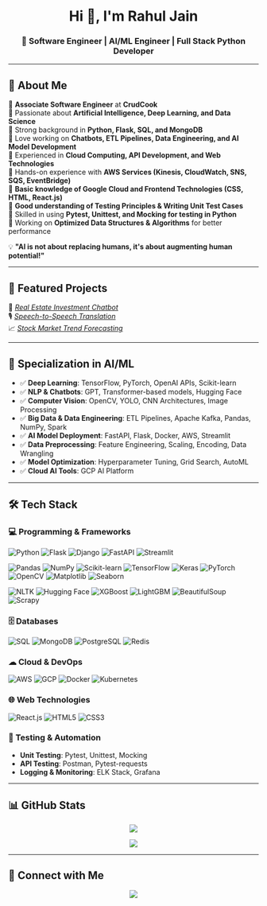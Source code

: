 <h1 align="center">Hi 👋, I'm Rahul Jain</h1>
<h3 align="center">🚀 Software Engineer | AI/ML Engineer | Full Stack Python Developer</h3>


---

## 📌 About Me
🔹 **Associate Software Engineer** at **CrudCook**  
🔹 Passionate about **Artificial Intelligence, Deep Learning, and Data Science**  
🔹 Strong background in **Python, Flask, SQL, and MongoDB**  
🔹 Love working on **Chatbots, ETL Pipelines, Data Engineering, and AI Model Development**  
🔹 Experienced in **Cloud Computing, API Development, and Web Technologies**  
🔹 Hands-on experience with **AWS Services (Kinesis, CloudWatch, SNS, SQS, EventBridge)**  
🔹 **Basic knowledge of Google Cloud and Frontend Technologies (CSS, HTML, React.js)**  
🔹 **Good understanding of Testing Principles & Writing Unit Test Cases**  
🔹 Skilled in using **Pytest, Unittest, and Mocking for testing in Python**  
🔹 Working on **Optimized Data Structures & Algorithms** for better performance  

💡 **"AI is not about replacing humans, it's about augmenting human potential!"**

---

## 📂 Featured Projects

🚀 [*Real Estate Investment Chatbot*](https://github.com/rahul-crudcook/Real-Estate-Investment-Chatbot)  
🎙️ [*Speech-to-Speech Translation*](https://github.com/rahul-crudcook/Speech-to-Speech-Trasnlation)  
📈 [*Stock Market Trend Forecasting*](https://github.com/rahul-crudcook/Stock-Market-Trend-Forecasting)  

---

## 🧠 Specialization in AI/ML
- ✅ **Deep Learning**: TensorFlow, PyTorch, OpenAI APIs, Scikit-learn  
- ✅ **NLP & Chatbots**: GPT, Transformer-based models, Hugging Face  
- ✅ **Computer Vision**: OpenCV, YOLO, CNN Architectures, Image Processing  
- ✅ **Big Data & Data Engineering**: ETL Pipelines, Apache Kafka, Pandas, NumPy, Spark  
- ✅ **AI Model Deployment**: FastAPI, Flask, Docker, AWS, Streamlit  
- ✅ **Data Preprocessing**: Feature Engineering, Scaling, Encoding, Data Wrangling  
- ✅ **Model Optimization**: Hyperparameter Tuning, Grid Search, AutoML  
- ✅ **Cloud AI Tools**: GCP AI Platform  

---

## 🛠 Tech Stack

### **💻 Programming & Frameworks**
![Python](https://img.shields.io/badge/Python-3776AB?style=for-the-badge&logo=python&logoColor=white)
![Flask](https://img.shields.io/badge/Flask-000000?style=for-the-badge&logo=flask&logoColor=white)
![Django](https://img.shields.io/badge/Django-092E20?style=for-the-badge&logo=django&logoColor=white)
![FastAPI](https://img.shields.io/badge/FastAPI-009688?style=for-the-badge&logo=fastapi&logoColor=white)
![Streamlit](https://img.shields.io/badge/Streamlit-FF4B4B?style=for-the-badge&logo=streamlit&logoColor=white)

![Pandas](https://img.shields.io/badge/Pandas-150458?style=for-the-badge&logo=pandas&logoColor=white)
![NumPy](https://img.shields.io/badge/NumPy-013243?style=for-the-badge&logo=numpy&logoColor=white)
![Scikit-learn](https://img.shields.io/badge/Scikit--learn-F7931E?style=for-the-badge&logo=scikit-learn&logoColor=white)
![TensorFlow](https://img.shields.io/badge/TensorFlow-FF6F00?style=for-the-badge&logo=tensorflow&logoColor=white)
![Keras](https://img.shields.io/badge/Keras-D00000?style=for-the-badge&logo=keras&logoColor=white)
![PyTorch](https://img.shields.io/badge/PyTorch-EE4C2C?style=for-the-badge&logo=pytorch&logoColor=white)
![OpenCV](https://img.shields.io/badge/OpenCV-5C3EE8?style=for-the-badge&logo=opencv&logoColor=white)
![Matplotlib](https://img.shields.io/badge/Matplotlib-11557C?style=for-the-badge&logo=matplotlib&logoColor=white)
![Seaborn](https://img.shields.io/badge/Seaborn-008080?style=for-the-badge&logo=seaborn&logoColor=white)

![NLTK](https://img.shields.io/badge/NLTK-4EA94B?style=for-the-badge&logo=nltk&logoColor=white)
![Hugging Face](https://img.shields.io/badge/Hugging%20Face-FFAE00?style=for-the-badge&logo=huggingface&logoColor=white)
![XGBoost](https://img.shields.io/badge/XGBoost-EB4034?style=for-the-badge&logo=xgboost&logoColor=white)
![LightGBM](https://img.shields.io/badge/LightGBM-01796F?style=for-the-badge&logo=lightgbm&logoColor=white)
![BeautifulSoup](https://img.shields.io/badge/BeautifulSoup-4B8BBE?style=for-the-badge&logo=python&logoColor=white)
![Scrapy](https://img.shields.io/badge/Scrapy-660066?style=for-the-badge&logo=scrapy&logoColor=white)

### **🗄️ Databases**
![SQL](https://img.shields.io/badge/SQL-4479A1?style=for-the-badge&logo=sqlite&logoColor=white)
![MongoDB](https://img.shields.io/badge/MongoDB-47A248?style=for-the-badge&logo=mongodb&logoColor=white)
![PostgreSQL](https://img.shields.io/badge/PostgreSQL-316192?style=for-the-badge&logo=postgresql&logoColor=white)
![Redis](https://img.shields.io/badge/Redis-DC382D?style=for-the-badge&logo=redis&logoColor=white)

### **☁ Cloud & DevOps**
![AWS](https://img.shields.io/badge/AWS-FF9900?style=for-the-badge&logo=amazonaws&logoColor=white)
![GCP](https://img.shields.io/badge/GCP-4285F4?style=for-the-badge&logo=google-cloud&logoColor=white)
![Docker](https://img.shields.io/badge/Docker-2496ED?style=for-the-badge&logo=docker&logoColor=white)
![Kubernetes](https://img.shields.io/badge/Kubernetes-326CE5?style=for-the-badge&logo=kubernetes&logoColor=white)

### **🌐 Web Technologies**
![React.js](https://img.shields.io/badge/React-61DAFB?style=for-the-badge&logo=react&logoColor=white)
![HTML5](https://img.shields.io/badge/HTML5-E34F26?style=for-the-badge&logo=html5&logoColor=white)
![CSS3](https://img.shields.io/badge/CSS3-1572B6?style=for-the-badge&logo=css3&logoColor=white)

### **🧪 Testing & Automation**
- **Unit Testing**: Pytest, Unittest, Mocking  
- **API Testing**: Postman, Pytest-requests  
- **Logging & Monitoring**: ELK Stack, Grafana  

---

## 📊 GitHub Stats

<p align="center">
  <img src="https://github-readme-stats.vercel.app/api?username=rahul-crudcook&show_icons=true&theme=dark" />
</p>

<p align="center">
  <img src="https://github-readme-stats.vercel.app/api/top-langs/?username=rahul-crudcook&layout=compact&theme=dark&langs_count=6&hide=javascript,css,html" />
</p>

---

## 🤝 Connect with Me

<p align="center">
  <a href="mailto:rahul.jain@crudcook.com">
    <img src="https://img.shields.io/badge/Email-D14836?style=for-the-badge&logo=gmail&logoColor=white">
  </a>
</p>

